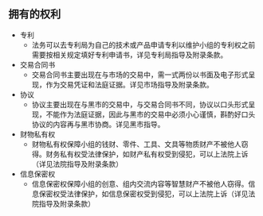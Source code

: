 ## 拥有的权利

* 专利
	* 法务可以去专利局为自己的技术或产品申请专利以维护小组的专利权之前需要按相关规定填好专利申请书，详见专利局指导及附录条款。
* 交易合同书
	* 交易合同书主要出现在与市场的交易中，需一式两份以书面及电子形式呈现，作为交易凭证和法庭证据。详见市场指导及附录条款。
* 协议
	* 协议主要出现在与黑市的交易中，与交易合同书不同，协议以口头形式呈现，不能作为法庭证据，因此与黑市的交易中必须小心谨慎，斟酌好口头协议的内容再与黑市协商。详见黑市指导。
* 财物私有权
	* 财物私有权保障小组的钱财、零件、工具、文具等物质财产不被他人窃得。财务私有权受法律保护，如财产私有权受到侵犯，可以上法院上诉（详见法院指导及附录条款）
* 信息保密权
	* 信息保密权保障小组的创意、组内交流内容等智慧财产不被他人窃得。信息保密权受法律保护，如信息保密权受到侵犯，可以上法院上诉（详见法院指导及附录条款）

